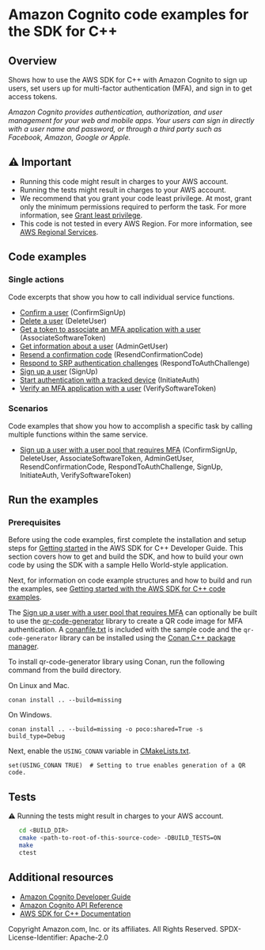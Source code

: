# Amazon Cognito code examples for the SDK for C++

## Overview

Shows how to use the AWS SDK for C++ with Amazon Cognito to sign up users, set users up for multi-factor authentication (MFA), and sign in to
get access tokens.

*Amazon Cognito provides authentication, authorization, and user management for your web and mobile apps. Your users can sign in directly with a user name and password, or through a third party such as Facebook, Amazon, Google or Apple.*

## ⚠️ Important

* Running this code might result in charges to your AWS account. 
* Running the tests might result in charges to your AWS account.
* We recommend that you grant your code least privilege. At most, grant only the minimum permissions required to perform the task. For more information, see [Grant least privilege](https://docs.aws.amazon.com/IAM/latest/UserGuide/best-practices.html#grant-least-privilege). 
* This code is not tested in every AWS Region. For more information, see [AWS Regional Services](https://aws.amazon.com/about-aws/global-infrastructure/regional-product-services).

## Code examples

### Single actions

Code excerpts that show you how to call individual service functions.

* [Confirm a user](./getting_started_with_user_pools.cpp) (ConfirmSignUp)
* [Delete a user](./getting_started_with_user_pools.cpp) (DeleteUser)
* [Get a token to associate an MFA application with a user](./getting_started_with_user_pools.cpp) (AssociateSoftwareToken)
* [Get information about a user](./getting_started_with_user_pools.cpp) (AdminGetUser)
* [Resend a confirmation code](./getting_started_with_user_pools.cpp) (ResendConfirmationCode)
* [Respond to SRP authentication challenges](./getting_started_with_user_pools.cpp) (RespondToAuthChallenge)
* [Sign up a user](./getting_started_with_user_pools.cpp) (SignUp)
* [Start authentication with a tracked device](./getting_started_with_user_pools.cpp) (InitiateAuth)
* [Verify an MFA application with a user](./getting_started_with_user_pools.cpp) (VerifySoftwareToken)

### Scenarios

Code examples that show you how to accomplish a specific task by calling multiple functions within the same service.

* [Sign up a user with a user pool that requires MFA](./getting_started_with_user_pools.cpp) (ConfirmSignUp, DeleteUser,
  AssociateSoftwareToken, AdminGetUser, ResendConfirmationCode, RespondToAuthChallenge, SignUp, InitiateAuth, VerifySoftwareToken)

## Run the examples

### Prerequisites
Before using the code examples, first complete the installation and setup steps
for [Getting started](https://docs.aws.amazon.com/sdk-for-cpp/v1/developer-guide/getting-started.html) in the AWS SDK for
C++ Developer Guide.
This section covers how to get and build the SDK, and how to build your own code by using the SDK with a
sample Hello World-style application.

Next, for information on code example structures and how to build and run the examples, see [Getting started with the AWS SDK for C++ code examples](https://docs.aws.amazon.com/sdk-for-cpp/v1/developer-guide/getting-started-code-examples.html).

The [Sign up a user with a user pool that requires MFA](./getting_started_with_user_pools.cpp) can optionally be built to use the 
[qr-code-generator](https://github.com/nayuki/QR-Code-generator) library to create a QR code image for MFA authentication. A [conanfile.txt](conanfile.txt) is 
included with the sample code and the `qr-code-generator` library can be installed using  the 
[Conan C++ package manager](https://conan.io/).

To install qr-code-generator library using Conan, run the following command from the build directory.

On Linux and Mac.

`conan install .. --build=missing`

On Windows.

`conan install .. --build=missing -o poco:shared=True -s build_type=Debug`

Next, enable the `USING_CONAN` variable in [CMakeLists.txt](CMakeLists.txt).

`set(USING_CONAN TRUE)  # Setting to true enables generation of a QR code.`

## Tests
⚠️ Running the tests might result in charges to your AWS account.

```sh
   cd <BUILD_DIR>
   cmake <path-to-root-of-this-source-code> -DBUILD_TESTS=ON
   make
   ctest 
```   

## Additional resources
* [Amazon Cognito Developer Guide](https://docs.aws.amazon.com/cognito/latest/developerguide/cognito-user-identity-pools.html)
* [Amazon Cognito API Reference](https://docs.aws.amazon.com/cognito-user-identity-pools/latest/APIReference/Welcome.html)
* [AWS SDK for C++ Documentation](https://docs.aws.amazon.com/sdk-for-cpp/index.html)


Copyright Amazon.com, Inc. or its affiliates. All Rights Reserved. SPDX-License-Identifier: Apache-2.0
